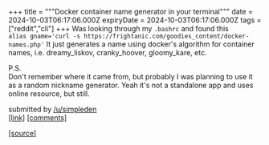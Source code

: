 +++
title = """Docker container name generator in your terminal"""
date = 2024-10-03T06:17:06.000Z
expiryDate = 2024-10-03T06:17:06.000Z
tags = ["reddit","cli"]
+++
Was looking through my `.bashrc` and found this  
`alias gname='curl -s https://frightanic.com/goodies_content/docker-names.php'` It just generates a name using docker's algorithm for container names, i.e. dreamy\_liskov, cranky\_hoover, gloomy\_kare, etc.

P.S.  
Don't remember where it came from, but probably I was planning to use it as a random nickname generator. Yeah it's not a standalone app and uses online resource, but still.

submitted by [/u/simpleden](https://www.reddit.com/user/simpleden)  
[\[link\]](https://www.reddit.com/r/commandline/comments/1fv1b6z/docker_container_name_generator_in_your_terminal/) [\[comments\]](https://www.reddit.com/r/commandline/comments/1fv1b6z/docker_container_name_generator_in_your_terminal/)

[[source]](https://www.reddit.com/r/commandline/comments/1fv1b6z/docker_container_name_generator_in_your_terminal/)
